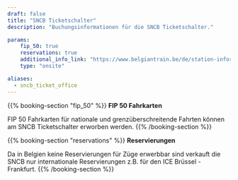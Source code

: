 ```yaml
---
draft: false
title: "SNCB Ticketschalter"
description: "Buchungsinformationen für die SNCB Ticketschalter."

params:
    fip_50: true
    reservations: true
    additional_info_link: "https://www.belgiantrain.be/de/station-information/nmbs-stations/ticket-offices"
    type: "onsite"

aliases:
  - sncb_ticket_office
---
```


{{% booking-section "fip_50" %}}
**FIP 50 Fahrkarten**

FIP 50 Fahrkarten für nationale und grenzüberschreitende Fahrten können am SNCB Ticketschalter erworben werden.
{{% /booking-section %}}

{{% booking-section "reservations" %}}
**Reservierungen**

Da in Belgien keine Reservierungen für Züge erwerbbar sind verkauft die SNCB nur internationale Reservierungen z.B. für den ICE Brüssel - Frankfurt.
{{% /booking-section %}}
